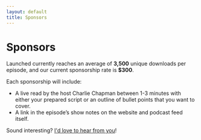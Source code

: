 ```yaml
---
layout: default
title: Sponsors
---
```

# Sponsors

Launched currently reaches an average of **3,500** unique downloads per episode, and our current sponsorship rate is **$300**.

Each sponsorship will include:
- A live read by the host Charlie Chapman between 1-3 minutes with either your prepared script or an outline of bullet points that you want to cover.
- A link in the episode’s show notes on the website and podcast feed itself.

Sound interesting? [I'd love to hear from you](mailto:launchedfm@gmail.com)!